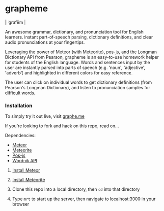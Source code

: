 grapheme 
========
| ˈgrafēm |

An awesome grammar, dictionary, and pronunciation tool for English learners. Instant part-of-speech parsing, dictionary definitions, and clear audio pronunciations at your fingertips.

Leveraging the power of Meteor (with Meteorite), pos-js, and the Longman Dictionary API from Pearson, grapheme is an easy-to-use homework helper for students of the English language. Words and sentences input by the user are instantly parsed into parts of speech (e.g. 'noun', 'adjective', 'adverb') and highlighted in different colors for easy reference.

The user can click on individual words to get dictionary definitions (from Pearson's Longman Dictionary), and listen to pronunciation samples for difficult words.


### Installation

To simply try it out live, visit [graphe.me](http://graphe.me/)

If you're looking to fork and hack on this repo, read on...

Dependencies:
* [Meteor](http://meteor.com/)
* [Meteorite](http://oortcloud.github.com/meteorite/)
* [Pos-js](https://github.com/neopunisher/pos-js)
* [Wordnik API](http://developer.wordnik.com/)

1) [Install Meteor](https://github.com/meteor/meteor)

2) [Install Meteorite](https://github.com/oortcloud/meteorite)

3) Clone this repo into a local directory, then `cd` into that directory

4) Type `mrt` to start up the server, then navigate to localhost:3000 in your browser
